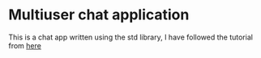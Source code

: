 # Multiuser chat application

This is a chat app written using the std library, I have followed the tutorial from [here](https://youtu.be/BbIEuNscn_E)
